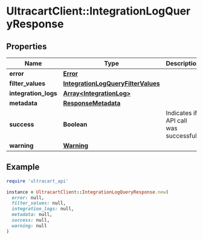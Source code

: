# UltracartClient::IntegrationLogQueryResponse

## Properties

| Name | Type | Description | Notes |
| ---- | ---- | ----------- | ----- |
| **error** | [**Error**](Error.md) |  | [optional] |
| **filter_values** | [**IntegrationLogQueryFilterValues**](IntegrationLogQueryFilterValues.md) |  | [optional] |
| **integration_logs** | [**Array&lt;IntegrationLog&gt;**](IntegrationLog.md) |  | [optional] |
| **metadata** | [**ResponseMetadata**](ResponseMetadata.md) |  | [optional] |
| **success** | **Boolean** | Indicates if API call was successful | [optional] |
| **warning** | [**Warning**](Warning.md) |  | [optional] |

## Example

```ruby
require 'ultracart_api'

instance = UltracartClient::IntegrationLogQueryResponse.new(
  error: null,
  filter_values: null,
  integration_logs: null,
  metadata: null,
  success: null,
  warning: null
)
```

